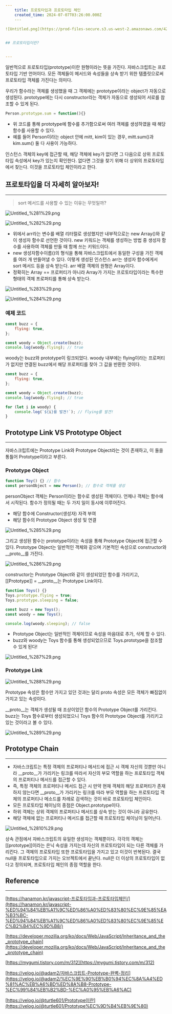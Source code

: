 ```yaml
---
    title: 프로토타입과 프로토타입 체인
    created_time: 2024-07-07T03:26:00.000Z
    ---
    
![Untitled.png](https://prod-files-secure.s3.us-west-2.amazonaws.com/420927ef-2057-4e77-b9b7-d7005a1db0dd/dca7af9f-e94b-4608-9529-2c4b2e40835f/Untitled.png?X-Amz-Algorithm=AWS4-HMAC-SHA256&X-Amz-Content-Sha256=UNSIGNED-PAYLOAD&X-Amz-Credential=AKIAT73L2G45HZZMZUHI%2F20240809%2Fus-west-2%2Fs3%2Faws4_request&X-Amz-Date=20240809T002522Z&X-Amz-Expires=3600&X-Amz-Signature=56604cfbf59a6488f182f741d7adf85f3072373e27e120dceae6d1d7c46442ea&X-Amz-SignedHeaders=host&x-id=GetObject)


## 프로토타입이란?


---
```



일반적으로 프로토타입(prototype)이란 원형이라는 뜻을 가진다. 자바스크립트는 프로토타입 기반 언어이다. 모든 객체들이 메서드와 속성들을 상속 받기 위한 템플릿으로써 프로토타입 객체를 가진다는 의미다.


우리가 함수라는 객체를 생성했을 때 그 객체에는 prototype이라는 object가 자동으로 생성된다. prototype에는 다시 constructor라는 객체가 자동으로 생성되어 서로를 참조할 수 있게 된다.


```javascript
Person.prototype.sum = function(){}
```

- 위 코드를 통해 prototype에 함수를 추가함으로써 여러 객체를 생성하였을 때 해당 함수를 사용할 수 있다.
- 예를 들어 Person이라는 object 안에 mitt, kim이 있는 경우, mitt.sum()과 kim.sum() 둘 다 사용이 가능하다.

인스턴스 객체의 key에 접근할 때, 해당 객체에 key가 없다면 그 다음으로 상위 프로토타입 속성에서 key가 있는지 확인한다. 없다면 그것을 찾기 위해 더 상위의 프로토타입에서 찾는다. 이것을 프로토타입 체인이라고 한다.


## 프로토타입을 더 자세히 알아보자!


---


> sort 메서드를 사용할 수 있는 이유는 무엇일까?


![Untitled_%281%29.png](https://prod-files-secure.s3.us-west-2.amazonaws.com/420927ef-2057-4e77-b9b7-d7005a1db0dd/d68757f6-71e5-4ac3-a636-4ff39fe20a9f/Untitled_%281%29.png?X-Amz-Algorithm=AWS4-HMAC-SHA256&X-Amz-Content-Sha256=UNSIGNED-PAYLOAD&X-Amz-Credential=AKIAT73L2G45HZZMZUHI%2F20240809%2Fus-west-2%2Fs3%2Faws4_request&X-Amz-Date=20240809T002522Z&X-Amz-Expires=3600&X-Amz-Signature=31ef6298dd63e1aabb8c5f52d6d0324542573fad95da0ea0fc00e48f41722bf3&X-Amz-SignedHeaders=host&x-id=GetObject)


![Untitled_%282%29.png](https://prod-files-secure.s3.us-west-2.amazonaws.com/420927ef-2057-4e77-b9b7-d7005a1db0dd/54c44b76-b25d-4673-9a12-c64b62a88781/Untitled_%282%29.png?X-Amz-Algorithm=AWS4-HMAC-SHA256&X-Amz-Content-Sha256=UNSIGNED-PAYLOAD&X-Amz-Credential=AKIAT73L2G45HZZMZUHI%2F20240809%2Fus-west-2%2Fs3%2Faws4_request&X-Amz-Date=20240809T002522Z&X-Amz-Expires=3600&X-Amz-Signature=de419cf2b3aa553cc6f406e478f294cef3b0c8ca8f315472179360812222b590&X-Amz-SignedHeaders=host&x-id=GetObject)

- 위에서 arr라는 변수를 배열 리터럴로 생성했지만 내부적으로는 new Array()와 같이 생성자 함수로 선언한 것이다. new 키워드는 객체를 생성하는 방법 중 생성자 함수를 사용하여 객체를 만들 때 함께 쓰는 키워드이다.
- new 생성자함수이름()의 형식을 통해 자바스크립트에서 동일한 구성을 가진 객체를 여러 개 만들어낼 수 있다. 이렇게 생성된 인스턴스 arr는 생성자 함수에게서 sort 메서드 등을 상속 받는다. arr 배열 객체의 원형은 Array이다.
- 정확히는 Array == 프로퍼티가 아니라 Array가 가지는 프로토타입이라는 특수한 형태의 객체 프로퍼티를 통해 상속 받는다.

![Untitled_%283%29.png](https://prod-files-secure.s3.us-west-2.amazonaws.com/420927ef-2057-4e77-b9b7-d7005a1db0dd/2f1441b5-d033-4930-8838-3421abbea03a/Untitled_%283%29.png?X-Amz-Algorithm=AWS4-HMAC-SHA256&X-Amz-Content-Sha256=UNSIGNED-PAYLOAD&X-Amz-Credential=AKIAT73L2G45HZZMZUHI%2F20240809%2Fus-west-2%2Fs3%2Faws4_request&X-Amz-Date=20240809T002522Z&X-Amz-Expires=3600&X-Amz-Signature=bb64e78d9334bd38d48fc0b3330f34f6fa587f404910df775a977738cda3b361&X-Amz-SignedHeaders=host&x-id=GetObject)


![Untitled_%284%29.png](https://prod-files-secure.s3.us-west-2.amazonaws.com/420927ef-2057-4e77-b9b7-d7005a1db0dd/da815f0b-8d9d-45ac-a970-886537bd850f/Untitled_%284%29.png?X-Amz-Algorithm=AWS4-HMAC-SHA256&X-Amz-Content-Sha256=UNSIGNED-PAYLOAD&X-Amz-Credential=AKIAT73L2G45HZZMZUHI%2F20240809%2Fus-west-2%2Fs3%2Faws4_request&X-Amz-Date=20240809T002522Z&X-Amz-Expires=3600&X-Amz-Signature=03daf55ac70b84c5b4befe410c1932017f4013b2a2d7686e5beef0a31e635e2a&X-Amz-SignedHeaders=host&x-id=GetObject)


### 예제 코드


```javascript
const buzz = {
    flying: true,
};

const woody = Object.create(buzz);
console.log(woody.flying); // true
```


woody는 buzz와 prototype이 링크되었다. woody 내부에는 flying이라는 프로퍼티가 없지만 연결된 buzz에서 해당 프로퍼티를 찾아 그 값을 반환한 것이다.


```javascript
const buzz = {
    flying: true,
};

const woody = Object.create(buzz);
console.log(woody.flying); // true

for (let i in woody) {
    console.log(`${i}를 발견!`); // flying를 발견!
}
```


## Prototype Link VS Prototype Object


---


자바스크립트에는 Prototype Link와 Prototype Object라는 것이 존재하고, 이 둘을 통틀어 Prototype이라고 부른다.


### Prototype Object


```javascript
function Toy() {} // 함수
const personObject = new Person(); // 함수로 객체를 생성
```


personObject 객체는 Person이라는 함수로 생성된 객체이다. 언제나 객체는 함수에서 시작된다. 함수가 정의될 때는 두 가지 일이 동시에 이루어진다.

- 해당 함수에 Constructor(생성자) 자격 부여
- 해당 함수의 Prototype Object 생성 및 연결

![Untitled_%285%29.png](https://prod-files-secure.s3.us-west-2.amazonaws.com/420927ef-2057-4e77-b9b7-d7005a1db0dd/43f6f30e-8147-45e4-91c5-988dcd28ccca/Untitled_%285%29.png?X-Amz-Algorithm=AWS4-HMAC-SHA256&X-Amz-Content-Sha256=UNSIGNED-PAYLOAD&X-Amz-Credential=AKIAT73L2G45HZZMZUHI%2F20240809%2Fus-west-2%2Fs3%2Faws4_request&X-Amz-Date=20240809T002522Z&X-Amz-Expires=3600&X-Amz-Signature=5549f9ede8b716516b0183cc33bfd923b533fd2ecd3a11b039733791be18599f&X-Amz-SignedHeaders=host&x-id=GetObject)


그리고 생성된 함수는 prototype이라는 속성을 통해 Prototype Object에 접근할 수 있다. Prototype Object는 일반적인 객체와 같으며 기본적인 속성으로 constructor와 __proto__를 가진다.


![Untitled_%286%29.png](https://prod-files-secure.s3.us-west-2.amazonaws.com/420927ef-2057-4e77-b9b7-d7005a1db0dd/b4c05a45-fa09-4fa0-b41d-9e41f9ae9067/Untitled_%286%29.png?X-Amz-Algorithm=AWS4-HMAC-SHA256&X-Amz-Content-Sha256=UNSIGNED-PAYLOAD&X-Amz-Credential=AKIAT73L2G45HZZMZUHI%2F20240809%2Fus-west-2%2Fs3%2Faws4_request&X-Amz-Date=20240809T002522Z&X-Amz-Expires=3600&X-Amz-Signature=183254ca0986ef10255c66051cd9ffda862539d5834bdd53d442c811beac6c17&X-Amz-SignedHeaders=host&x-id=GetObject)


constructor는 Prototype Object와 같이 생성되었던 함수를 가리키고, [[Prototype]] = __proto__는 Prototype Link이다.


```javascript
function Toys() {}
Toys.prototype.flying = true;
Toys.prototype.sleeping = false;

const buzz = new Toys();
const woody = new Toys();

console.log(woody.sleeping); // false
```

- Prototype Object는 일반적인 객체이므로 속성을 마음대로 추가, 삭제 할 수 있다.
- buzz와 woody는 Toys 함수를 통해 생성되었으므로 Toys.prototype을 참조할 수 있게 된다!

![Untitled_%287%29.png](https://prod-files-secure.s3.us-west-2.amazonaws.com/420927ef-2057-4e77-b9b7-d7005a1db0dd/97c1ea8a-5d02-480a-b7c5-adfeff16d778/Untitled_%287%29.png?X-Amz-Algorithm=AWS4-HMAC-SHA256&X-Amz-Content-Sha256=UNSIGNED-PAYLOAD&X-Amz-Credential=AKIAT73L2G45HZZMZUHI%2F20240809%2Fus-west-2%2Fs3%2Faws4_request&X-Amz-Date=20240809T002522Z&X-Amz-Expires=3600&X-Amz-Signature=b6171b37db6480546ec09846bb632b552fec6de00552449453768003784af873&X-Amz-SignedHeaders=host&x-id=GetObject)


### Prototype Link


![Untitled_%288%29.png](https://prod-files-secure.s3.us-west-2.amazonaws.com/420927ef-2057-4e77-b9b7-d7005a1db0dd/413e8ded-a51c-4dab-8fc6-ba94469556e6/Untitled_%288%29.png?X-Amz-Algorithm=AWS4-HMAC-SHA256&X-Amz-Content-Sha256=UNSIGNED-PAYLOAD&X-Amz-Credential=AKIAT73L2G45HZZMZUHI%2F20240809%2Fus-west-2%2Fs3%2Faws4_request&X-Amz-Date=20240809T002522Z&X-Amz-Expires=3600&X-Amz-Signature=2b0814725f5e8ab964e2a21ce0bfb3237e18133b6a34d7857152dd5f27e90b71&X-Amz-SignedHeaders=host&x-id=GetObject)


Prototype 속성은 함수만 가지고 있던 것과는 달리 proto 속성은 모든 객체가 빠짐없이 가지고 있는 속성이다.


__proto__는 객체가 생성될 때 조상이었던 함수의 Prototype Object를 가리킨다. buzz는 Toys 함수로부터 생성되었으니 Toys 함수의 Prototype Object를 가리키고 있는 것이라고 볼 수 있다.


![Untitled_%289%29.png](https://prod-files-secure.s3.us-west-2.amazonaws.com/420927ef-2057-4e77-b9b7-d7005a1db0dd/bbbba114-74ff-4f36-b980-38b8c371dc21/Untitled_%289%29.png?X-Amz-Algorithm=AWS4-HMAC-SHA256&X-Amz-Content-Sha256=UNSIGNED-PAYLOAD&X-Amz-Credential=AKIAT73L2G45HZZMZUHI%2F20240809%2Fus-west-2%2Fs3%2Faws4_request&X-Amz-Date=20240809T002522Z&X-Amz-Expires=3600&X-Amz-Signature=d8095095d9611d1c60021537b477ac2e32bb698efce66dfb314b765e9a8b8eec&X-Amz-SignedHeaders=host&x-id=GetObject)


##  Prototype Chain


---

- 자바스크립트는 특정 객체의 프로퍼티나 메서드에 접근 시 객체 자신의 것뿐만 아니라 __proto__가 가리키는 링크를 따라서 자신의 부모 역할을 하는 프로토타입 객체의 프로퍼티나 메서드를 접근할 수 있다.
- 즉, 특정 객체의 프로퍼티나 메서드 접근 시 만약 현재 객체의 해당 프로퍼티가 존재하지 않는다면 __proto__가 가리키는 링크를 따라 부모 역할을 하는 프로토타입 객체의 프로퍼티나 메소드를 차례로 검색하는 것이 바로 프로토타입 체인이다.
- 모든 프로토타입 체이닝의 종점은 Object.prototype이다.
- 하위 객체는 상위 객체의 프로퍼티나 메서드를 상속 받는 것이 아니라 공유한다.
- 해당 객체에 없는 프로퍼티나 메서드를 접근할 때 프로토타입 체이닝이 일어난다.

![Untitled_%2810%29.png](https://prod-files-secure.s3.us-west-2.amazonaws.com/420927ef-2057-4e77-b9b7-d7005a1db0dd/94d84db9-7b31-4f98-b835-28622ce97618/Untitled_%2810%29.png?X-Amz-Algorithm=AWS4-HMAC-SHA256&X-Amz-Content-Sha256=UNSIGNED-PAYLOAD&X-Amz-Credential=AKIAT73L2G45HZZMZUHI%2F20240809%2Fus-west-2%2Fs3%2Faws4_request&X-Amz-Date=20240809T002522Z&X-Amz-Expires=3600&X-Amz-Signature=59d3ea56bd185be42affd66f4d4fe57aa6a9b5edf7a4e293820cf22b152da922&X-Amz-SignedHeaders=host&x-id=GetObject)


상속 관점에서 자바스크립트의 유일한 생성자는 객체뿐이다. 각각의 객체는 [[prototype]]이라는 은닉 속성을 가지는데 자신의 프로토타입이 되는 다른 객체를 가리킨다. 그 객체의 프로토타입 또한 프로토타입을 가지고 있고 이것이 반복된다. 결국 null을 프로토타입으로 가지는 오브젝트에서 끝난다. null은 더 이상의 프로토타입이 없다고 정의되며, 프로토타입 체인의 종점 역할을 한다.


## Reference


---


[https://hanamon.kr/javascript-프로토타입과-프로토타입체인/](https://hanamon.kr/javascript-%ED%94%84%EB%A1%9C%ED%86%A0%ED%83%80%EC%9E%85%EA%B3%BC-%ED%94%84%EB%A1%9C%ED%86%A0%ED%83%80%EC%9E%85%EC%B2%B4%EC%9D%B8/)


[https://developer.mozilla.org/ko/docs/Web/JavaScript/Inheritance_and_the_prototype_chain](https://developer.mozilla.org/ko/docs/Web/JavaScript/Inheritance_and_the_prototype_chain)


[https://mygumi.tistory.com/m/312](https://mygumi.tistory.com/m/312)


[https://velog.io/@adam2/자바스크립트-Prototype-완벽-정리](https://velog.io/@adam2/%EC%9E%90%EB%B0%94%EC%8A%A4%ED%81%AC%EB%A6%BD%ED%8A%B8-Prototype-%EC%99%84%EB%B2%BD-%EC%A0%95%EB%A6%AC)


[https://velog.io/@turtle601/Prototype이란](https://velog.io/@turtle601/Prototype%EC%9D%B4%EB%9E%80)

